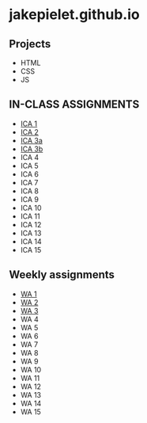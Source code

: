 # jakepielet.github.io

## Projects
- HTML
- CSS
- JS

## IN-CLASS ASSIGNMENTS
- [ICA 1](https://docs.google.com/document/d/1dUjEZL6nRj_fusN69pMML4Tq9-4Cl0w9mrO8DQzAVKw/edit?usp=sharing)
- [ICA 2](https://docs.google.com/document/d/1ps3zbN7WvDQVil1xFq5iDZ_BCY7cJkyQ5fptkc1Rras/edit)
- [ICA 3a](http://127.0.0.1:5500/ica/Ica3a.html)
- [ICA 3b](http://127.0.0.1:5500/ica/ica3-part2/ica3b.html)
- ICA 4
- ICA 5
- ICA 6
- ICA 7
- ICA 8
- ICA 9
- ICA 10
- ICA 11
- ICA 12
- ICA 13
- ICA 14
- ICA 15

## Weekly assignments
- [WA 1](https://jakepielet.github.io)
- [WA 2](https://jakepielet.github.io/wa/wa2.html)
- [WA 3](http://127.0.0.1:5500/wa/wa3.html)
- WA 4
- WA 5
- WA 6
- WA 7
- WA 8
- WA 9
- WA 10
- WA 11
- WA 12
- WA 13
- WA 14
- WA 15